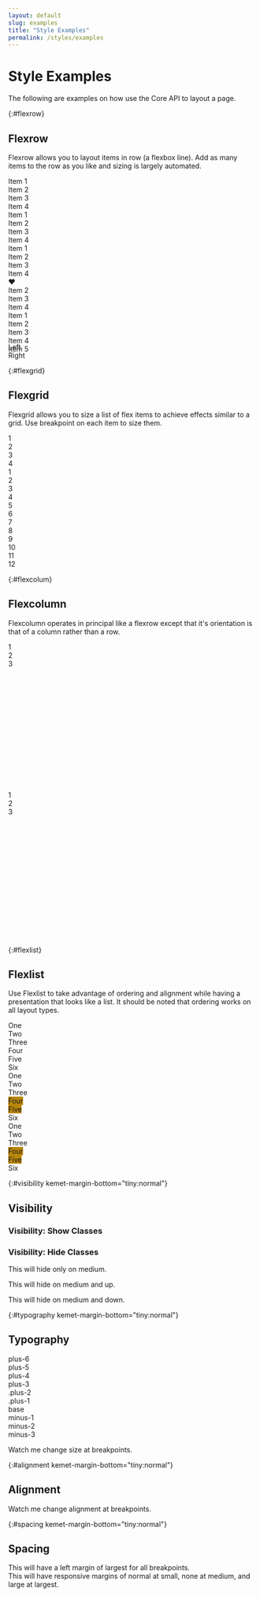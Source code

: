 ```yaml
---
layout: default
slug: examples
title: "Style Examples"
permalink: /styles/examples
---
```


# Style Examples

The following are examples on how use the Core API to layout a page.

{:#flexrow}
## Flexrow

Flexrow allows you to layout items in row (a flexbox line). Add as many items to the row as you like and sizing is largely automated.

<docs-showcase caption="This is most basic usage of flexrow. Every direct descendent of flexrow will equally distribute space.">
<div kemet-layout="flexrow">
  <div><span class="box">Item 1</span></div>
  <div><span class="box">Item 2</span></div>
  <div><span class="box">Item 3</span></div>
  <div><span class="box">Item 4</span></div>
</div>
</docs-showcase>

<docs-showcase caption="Add autostack to flexrow to force the items to stack to a mobile layout at the $stackpoint variable. Add gutters to flexrow to put gutter spacing between items.">
<div kemet-layout="flexrow" kemet-autostack kemet-gutters>
  <div><span class="box">Item 1</span></div>
  <div><span class="box">Item 2</span></div>
  <div><span class="box">Item 3</span></div>
  <div><span class="box">Item 4</span></div>
</div>
</docs-showcase>

<docs-showcase caption="You can add responsive gutters. The syntax is [breakpoint]:[gutter-value]. So for example, if you wanted the default value for gutters for all breakpoints use tiny:default. Kemet UI is mobile first so using tiny means tiny and up.">
<div kemet-layout="flexrow" kemet-gutters="tiny:none medium:default large:plus-6">
  <div breakpoint="medium:33"><span class="box">Item 1</span></div>
  <div><span class="box">Item 2</span></div>
  <div><span class="box">Item 3</span></div>
  <div><span class="box">Item 4</span></div>
</div>
</docs-showcase>

<docs-showcase caption="You can control the size of items at each breakpoint with breakpoint. The syntax is breakpoint:size. :content means fit the item's content. All other sizes are numerical multiples of 5 (5-100) and also 33 and 66. You only need to add breakpoints to items that you want to size. Items without breakpoints will equally distribute.">
<div kemet-layout="flexrow" kemet-flex-items="" kemet-gutters="minus-1">
  <div kemet-breakpoint="tiny:content"><span class="box">❤️</span></div>
  <div><span class="box">Item 2</span></div>
  <div><span class="box">Item 3</span></div>
  <div kemet-breakpoint="tiny:50"><span class="box">Item 4</span></div>
</div>
</docs-showcase>

<docs-showcase caption="You can align all items by using align on your container or a specific item by using align on your item. Values are top, middle, bottom, stretch.">
<div kemet-layout="flexrow" kemet-gutters="plus-1" kemet-align="middle" style="height: 64px;">
  <div kemet-align="bottom">
    <span class="box">Item 1</span>
  </div>
  <div><span class="box">Item 2</span></div>
  <div kemet-align="top">
    <span class="box">Item 3</span>
  </div>
  <div><span class="box">Item 4</span></div>
  <div kemet-align="bottom">
    <span class="box">Item 5</span>
  </div>
</div>
</docs-showcase>

<docs-showcase caption="You can align acrosss the x-axis with align-cross. Cross align can only be used on a container and effects all items. Values include left, right, center, between, and around.">
<div kemet-layout="flexrow" kemet-align-cross="between">
  <div kemet-breakpoint="tiny:66"><span class="box">Left</span></div>
  <div kemet-breakpoint="tiny:content"><span class="box">Right</span></div>
</div>
</docs-showcase>


{:#flexgrid}
## Flexgrid

Flexgrid allows you to size a list of flex items to achieve effects similar to a grid. Use breakpoint on each item to size them.

<docs-showcase>
<div kemet-layout="flexgrid" kemet-gutters="plus-1">
  <div kemet-breakpoint="tiny:100 medium:33 large:25">
    <span class="box">1</span>
  </div>
  <div kemet-breakpoint="tiny:50 medium:33 large:25">
    <span class="box">2</span>
  </div>
  <div kemet-breakpoint="tiny:50 medium:33 large:25">
    <span class="box">3</span>
  </div>
  <div kemet-breakpoint="tiny:100 medium:100 large:25">
    <span class="box">4</span>
  </div>
</div>
</docs-showcase>

<docs-showcase caption="Use basis on large flexgrids where you want specific columns and don't need individual control over items. You can change the columns at their respective breakpoints.">
<div kemet-layout="flexgrid" kemet-gutters kemet-basis="tiny:4-columns medium:6-columns huge:12-columns">
  <div><span class="box">1</span></div>
  <div><span class="box">2</span></div>
  <div><span class="box">3</span></div>
  <div><span class="box">4</span></div>
  <div><span class="box">5</span></div>
  <div><span class="box">6</span></div>
  <div><span class="box">7</span></div>
  <div><span class="box">8</span></div>
  <div><span class="box">9</span></div>
  <div><span class="box">10</span></div>
  <div><span class="box">11</span></div>
  <div><span class="box">12</span></div>
</div>
</docs-showcase>


{:#flexcolum}
## Flexcolumn

Flexcolumn operates in principal like a flexrow except that it's orientation is that of a column rather than a row.

<docs-showcase caption="A flexcolumn will automatically space each item's height in its container.">
<div kemet-layout="flexcolumn" kemet-gutters style="height:300px;">
  <div><span class="box">1</span></div>
  <div><span class="box">2</span></div>
  <div><span class="box">3</span></div>
</div>
</docs-showcase>

<docs-showcase caption="Use fit-content on an item to size its height the content of the item.">
<div kemet-layout="flexcolumn" kemet-gutters style="height:300px;">
  <div fit-content><span class="box">1</span></div>
  <div><span class="box">2</span></div>
  <div><span class="box">3</span></div>
</div>
</docs-showcase>


{:#flexlist}
## Flexlist

Use Flexlist to take advantage of ordering and alignment while having a presentation that looks like a list. It should be noted that ordering works on all layout types.

<docs-showcase caption="Use a flexlist to take advantage of ordering and alignment while having a presentation that looks like a list.">
<div kemet-layout="flexlist" kemet-gutters>
  <div><span class="box">One</span></div>
  <div><span class="box">Two</span></div>
  <div><span class="box">Three</span></div>
  <div><span class="box">Four</span></div>
  <div><span class="box">Five</span></div>
  <div><span class="box">Six</span></div>
</div>
</docs-showcase>

<docs-showcase caption="You can prioritize elements at a breakpoint using the order attribute.">
<div kemet-layout="flexlist" kemet-gutters>
  <div><span class="box">One</span></div>
  <div><span class="box">Two</span></div>
  <div><span class="box">Three</span></div>
  <div kemet-order="medium:minus-1"><span class="box" style="background:darkgoldenrod;">Four</span></div>
  <div kemet-order="medium:minus-1"><span class="box" style="background:darkgoldenrod;">Five</span></div>
  <div><span class="box">Six</span></div>
</div>
</docs-showcase>

<docs-showcase caption="You can also de-prioritize elements at a breakpoint using the order attribute.">
<div kemet-layout="flexlist" kemet-gutters>
  <div><span class="box">One</span></div>
  <div><span class="box">Two</span></div>
  <div><span class="box">Three</span></div>
  <div kemet-order="medium:plus-1"><span class="box" style="background:darkgoldenrod;">Four</span></div>
  <div kemet-order="medium:plus-1"><span class="box" style="background:darkgoldenrod;">Five</span></div>
  <div><span class="box">Six</span></div>
</div>
</docs-showcase>


{:#visibility kemet-margin-bottom="tiny:normal"}
## Visibility

<docs-showcase caption="Use show and hide to control for visibility.">
<section kemet-layout="flexrow" kemet-gutters kemet-autostack>
  <div>
    <h3>Visibility: Show Classes</h3>
    <p class="box" kemet-show="medium" style="display:none;">This will only show only on medium.</p>
    <p class="box" kemet-show="medium:up" style="display:none;">This will show on medium and up.</p>
    <p class="box" kemet-show="medium:down" style="display:none;">This will show on medium and down.</p>
  </div>
  <div>
    <h3>Visibility: Hide Classes</h3>
    <p class="box" kemet-hide="medium">This will hide only on medium.</p>
    <p class="box" kemet-hide="medium:up">This will hide on medium and up.</p>
    <p class="box" kemet-hide="medium:down">This will hide on medium and down.</p>
  </div>
</section>
</docs-showcase>


{:#typography kemet-margin-bottom="tiny:normal"}
## Typography

<docs-showcase caption="You can control the size of type with type-size.">
<div kemet-layout="flexgrid" kemet-gutters kemet-autostack kemet-basis="medium:2-columns">
  <div kemet-type-size="plus-6">plus-6</div>
  <div kemet-type-size="plus-5">plus-5</div>
  <div kemet-type-size="plus-4">plus-4</div>
  <div kemet-type-size="plus-3">plus-3</div>
  <div kemet-type-size="plus-2">.plus-2</div>
  <div kemet-type-size="plus-1">.plus-1</div>
  <div kemet-type-size="base">base</div>
  <div kemet-type-size="minus-1">minus-1</div>
  <div kemet-type-size="minus-2">minus-2</div>
  <div kemet-type-size="minus-3">minus-3</div>
</div>
</docs-showcase>

<docs-showcase caption="You also have responsive control over the type size.">
<p kemet-type-size="tiny:minus-2 medium:plus-2 large:plus-4">
  Watch me change size at breakpoints.
</p>
</docs-showcase>


{:#alignment kemet-margin-bottom="tiny:normal"}
## Alignment

<docs-showcase caption="You can control alignment responsively.">
<p kemet-type-align="tiny:left medium:center large:right">
  Watch me change alignment at breakpoints.
</p>
</docs-showcase>


{:#spacing kemet-margin-bottom="tiny:normal"}
## Spacing

<docs-showcase caption="You can add margin or padding responsively.">
<div kemet-margin-left="tiny:largest">
  This will have a left margin of largest for all breakpoints.
</div>
<div kemet-margin="small:normal medium:none large:largest">
  This will have responsive margins of normal at small, none at medium, and large at largest.
</div>
</docs-showcase>
